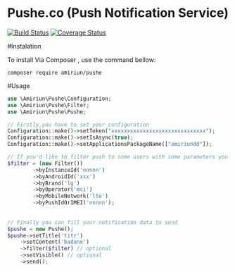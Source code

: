 # Pushe.co (Push Notification Service)

[![Build Status](https://travis-ci.org/amiriun/pushe.svg?branch=master)](https://travis-ci.org/amiriun/pushe)
[![Coverage Status](https://coveralls.io/repos/github/amiriun/pushe/badge.svg?branch=master)](https://coveralls.io/github/amiriun/pushe?branch=master)


#Instalation


To install Via Composer , use the command bellow:

```
composer require amiriun/pushe
```


#Usage

```php
use \Amiriun\Pushe\Configuration;
use \Amiriun\Pushe\Filter;
use \Amiriun\Pushe\Pushe;

// Firstly,you have to set your configuration
Configuration::make()->setToken("xxxxxxxxxxxxxxxxxxxxxxxxxxxxxx");
Configuration::make()->setIsAsync(true);
Configuration::make()->setApplicationsPackageName(["amiriundd"]);

// If you'd like to filter push to some users with some parameters you can use filter:
$filter = (new Filter())
        ->byInstanceId('nnnnn')
        ->byAndroidId('xxx')
        ->byBrand('lg')
        ->byOperator('mci')
        ->byMobileNetwork('lte')
        ->byPushIdOrIMEI('nnnnn');
        
        
// Finally you can fill your notification data to send
$pushe = new Pushe();
$pushe->setTitle('titr')
    ->setContent('badane')
    ->filter($filter) // optional
    ->setVisible() // optional
    ->send();
        
```